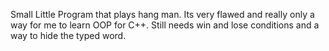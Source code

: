 Small Little Program that plays hang man. Its very flawed and really only a way for me to learn OOP for C++. Still needs win and lose conditions and a way to hide the typed word. 
